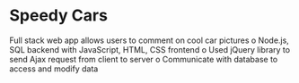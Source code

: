 # Speedy Cars
Full stack web app allows users to comment on cool car pictures
o Node.js, SQL backend with JavaScript, HTML, CSS frontend
o	Used jQuery library to send Ajax request from client to server 
o	Communicate with database to access and modify data
